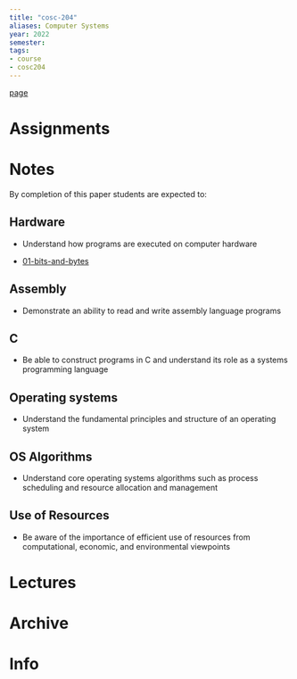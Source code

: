 ```yaml
---
title: "cosc-204"
aliases: Computer Systems
year: 2022
semester: 
tags: 
- course
- cosc204
---
```


[page](https://cosc204.cspages.otago.ac.nz)

# Assignments

# Notes
By completion of this paper students are expected to:

## Hardware
- Understand how programs are executed on computer hardware

- [01-bits-and-bytes](notes/01-bits-and-bytes.md)

## Assembly
- Demonstrate an ability to read and write assembly language programs

## C
- Be able to construct programs in C and understand its role as a systems programming language

## Operating systems
- Understand the fundamental principles and structure of an operating system

## OS Algorithms
- Understand core operating systems algorithms such as process scheduling and resource allocation and management

## Use of Resources
- Be aware of the importance of efficient use of resources from computational, economic, and environmental viewpoints

# Lectures


# Archive

# Info

